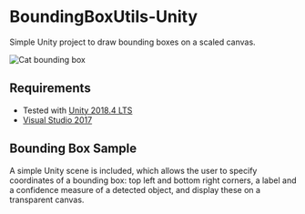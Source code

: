 # BoundingBoxUtils-Unity
Simple Unity project to draw bounding boxes on a scaled canvas.

![Cat bounding box](https://github.com/doughtmw/BoundingBoxUtils-Unity/blob/master/BoundingBoxUtilsUnity/Assets/catBoundingBox.jpg)

## Requirements
- Tested with [Unity 2018.4 LTS](https://unity3d.com/unity/qa/lts-releases
)
- [Visual Studio 2017](https://visualstudio.microsoft.com/downloads/)

## Bounding Box Sample
A simple Unity scene is included, which allows the user to specify coordinates of a bounding box: top left and bottom right corners, a label and a confidence measure of a detected object, and display these on a transparent canvas. 
